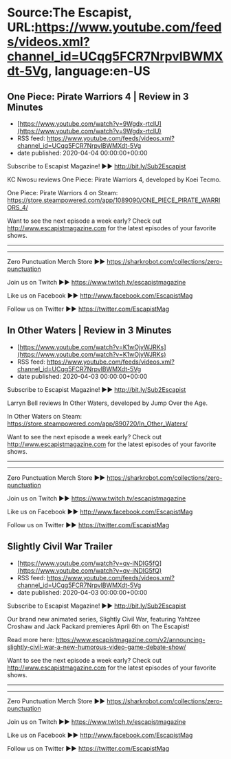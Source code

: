 # Source:The Escapist, URL:https://www.youtube.com/feeds/videos.xml?channel_id=UCqg5FCR7NrpvlBWMXdt-5Vg, language:en-US

## One Piece: Pirate Warriors 4 | Review in 3 Minutes
 - [https://www.youtube.com/watch?v=9Wgdx-rtclU](https://www.youtube.com/watch?v=9Wgdx-rtclU)
 - RSS feed: https://www.youtube.com/feeds/videos.xml?channel_id=UCqg5FCR7NrpvlBWMXdt-5Vg
 - date published: 2020-04-04 00:00:00+00:00

Subscribe to Escapist Magazine! ►► http://bit.ly/Sub2Escapist

KC Nwosu reviews One Piece: Pirate Warriors 4, developed by Koei Tecmo.

One Piece: Pirate Warriors  4 on Steam: https://store.steampowered.com/app/1089090/ONE_PIECE_PIRATE_WARRIORS_4/

Want to see the next episode a week early? Check out http://www.escapistmagazine.com for the latest episodes of your favorite shows.

---



---


Zero Punctuation Merch Store ►► https://sharkrobot.com/collections/zero-punctuation 

Join us on Twitch ►► https://www.twitch.tv/escapistmagazine 

Like us on Facebook ►► http://www.facebook.com/EscapistMag

Follow us on Twitter ►► https://twitter.com/EscapistMag

## In Other Waters | Review in 3 Minutes
 - [https://www.youtube.com/watch?v=K1wOjyWJRKs](https://www.youtube.com/watch?v=K1wOjyWJRKs)
 - RSS feed: https://www.youtube.com/feeds/videos.xml?channel_id=UCqg5FCR7NrpvlBWMXdt-5Vg
 - date published: 2020-04-03 00:00:00+00:00

Subscribe to Escapist Magazine! ►► http://bit.ly/Sub2Escapist

Larryn Bell reviews In Other Waters, developed by Jump Over the Age.

In Other Waters on Steam: https://store.steampowered.com/app/890720/In_Other_Waters/

Want to see the next episode a week early? Check out http://www.escapistmagazine.com for the latest episodes of your favorite shows.

---



---


Zero Punctuation Merch Store ►► https://sharkrobot.com/collections/zero-punctuation 

Join us on Twitch ►► https://www.twitch.tv/escapistmagazine 

Like us on Facebook ►► http://www.facebook.com/EscapistMag

Follow us on Twitter ►► https://twitter.com/EscapistMag

## Slightly Civil War Trailer
 - [https://www.youtube.com/watch?v=qv-iNDIG5fQ](https://www.youtube.com/watch?v=qv-iNDIG5fQ)
 - RSS feed: https://www.youtube.com/feeds/videos.xml?channel_id=UCqg5FCR7NrpvlBWMXdt-5Vg
 - date published: 2020-04-03 00:00:00+00:00

Subscribe to Escapist Magazine! ►► http://bit.ly/Sub2Escapist

Our brand new animated series, Slightly Civil War, featuring Yahtzee Croshaw and Jack Packard premieres April 6th on The Escapist! 

Read more here: https://www.escapistmagazine.com/v2/announcing-slightly-civil-war-a-new-humorous-video-game-debate-show/

Want to see the next episode a week early? Check out http://www.escapistmagazine.com for the latest episodes of your favorite shows.

---



---


Zero Punctuation Merch Store ►► https://sharkrobot.com/collections/zero-punctuation 

Join us on Twitch ►► https://www.twitch.tv/escapistmagazine 

Like us on Facebook ►► http://www.facebook.com/EscapistMag

Follow us on Twitter ►► https://twitter.com/EscapistMag


